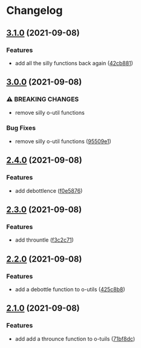 # Changelog

## [3.1.0](https://www.github.com/Financial-Times/origami-monorepo/compare/o-utils-v3.0.0...o-utils-v3.1.0) (2021-09-08)


### Features

* add all the silly functions back again ([42cb881](https://www.github.com/Financial-Times/origami-monorepo/commit/42cb88140a260e6dc667a3d7643b3174444c1979))

## [3.0.0](https://www.github.com/Financial-Times/origami-monorepo/compare/o-utils-v2.4.0...o-utils-v3.0.0) (2021-09-08)


### ⚠ BREAKING CHANGES

* remove silly o-util functions

### Bug Fixes

* remove silly o-util functions ([95509e1](https://www.github.com/Financial-Times/origami-monorepo/commit/95509e1ebe011376211c6c947449cace24a94922))

## [2.4.0](https://www.github.com/Financial-Times/origami-monorepo/compare/o-utils-v2.3.0...o-utils-v2.4.0) (2021-09-08)


### Features

* add debottlence ([f0e5876](https://www.github.com/Financial-Times/origami-monorepo/commit/f0e5876a0a82941df76723334aabd3570efef14f))

## [2.3.0](https://www.github.com/Financial-Times/origami-monorepo/compare/o-utils-v2.2.0...o-utils-v2.3.0) (2021-09-08)


### Features

* add thrountle ([f3c2c71](https://www.github.com/Financial-Times/origami-monorepo/commit/f3c2c71c673c278469a97a802e29299a1e839a1c))

## [2.2.0](https://www.github.com/Financial-Times/origami-monorepo/compare/o-utils-v2.1.0...o-utils-v2.2.0) (2021-09-08)


### Features

* add a debottle function to o-utils ([425c8b8](https://www.github.com/Financial-Times/origami-monorepo/commit/425c8b893c6702eb6561ced6dae1c3812c685825))

## [2.1.0](https://www.github.com/Financial-Times/origami-monorepo/compare/o-utils-v2.0.0...o-utils-v2.1.0) (2021-09-08)


### Features

* add add a throunce function to o-tuils ([71bf8dc](https://www.github.com/Financial-Times/origami-monorepo/commit/71bf8dc2b439aac41938548cabfaa43a52f6259f))
